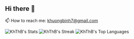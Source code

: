 ## Hi there 👋
📫 How to reach me: khuongbinh7@gmail.com


![KhThB's Stats](https://github-readme-stats.vercel.app/api?username=KhThB&theme=onedark&show_icons=true&hide_border=true&count_private=true)
![KhThB's Streak](https://github-readme-streak-stats.herokuapp.com/?user=KhThB&theme=onedark&hide_border=true)
![KhThB's Top Languages](https://github-readme-stats.vercel.app/api/top-langs/?username=KhThB&theme=onedark&show_icons=true&hide_border=true&layout=compact)
<!--
**KhThB/KhThB** is a ✨ _special_ ✨ repository because its `README.md` (this file) appears on your GitHub profile.

Here are some ideas to get you started:

- 🔭 I’m currently working on ...
- 🌱 I’m currently learning ...
- 👯 I’m looking to collaborate on ...
- 🤔 I’m looking for help with ...
- 💬 Ask me about ...
- 📫 How to reach me: ...
- 😄 Pronouns: ...
- ⚡ Fun fact: ...
-->
